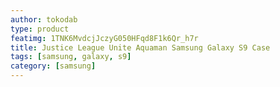 ```yaml
---
author: tokodab
type: product
featimg: 1TNK6MvdcjJczyG050HFqd8F1k6Qr_h7r
title: Justice League Unite Aquaman Samsung Galaxy S9 Case
tags: [samsung, galaxy, s9]
category: [samsung]
---
```


